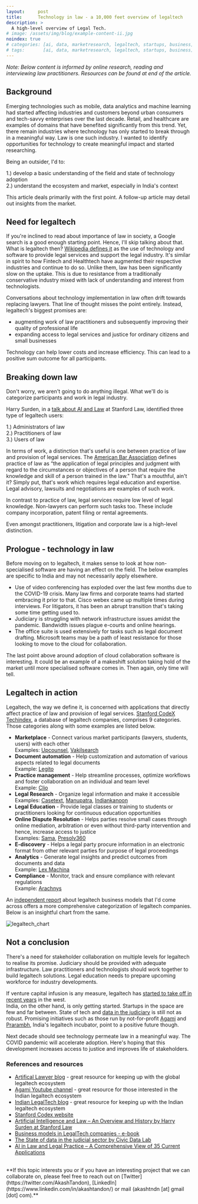 ```yaml
---
layout:     post
title:      Technology in law - a 10,000 feet overview of legaltech
description: >
  A high-level overview of Legal Tech.
# image: /assets/img/blog/example-content-ii.jpg
noindex: true
# categories: [ai, data, marketresearch, legaltech, startups, business]
# tags:       [ai, data, marketresearch, legaltech, startups, business]
---
```


*Note: Below content is informed by online research, reading and interviewing law practitioners. Resources can be found at end of the article.*

## Background

Emerging technologies such as mobile, data analytics and machine learning had started affecting industries and customers beyond urban consumers and tech-savvy enterprises over the last decade. Retail, and healthcare are examples of domains that have benefited significantly from this trend. Yet, there remain industries where technology has only started to break through in a meaningful way. Law is one such industry. I wanted to identify opportunities for technology to create meaningful impact and started researching.

Being an outsider, I'd to:

1.) develop a basic understanding of the field and state of technology adoption  
2.) understand the ecosystem and market, especially in India's context

This article deals primarily with the first point. A follow-up article may detail out insights from the market.

## Need for legaltech

If you're inclined to read about importance of law in society, a Google search is a good enough starting point. Hence, I'll skip talking about that.  
What is legaltech then? [Wikipedia defines it](https://en.wikipedia.org/wiki/Legal_technology) as the use of technology and software to provide legal services and support the legal industry. It's similar in spirit to how Fintech and Healthtech have augmented their respective industries and continue to do so. Unlike them, law has been significantly slow on the uptake. This is due to resistance from a traditionally conservative industry mixed with lack of understanding and interest from technologists.  

Conversations about technology implementation in law often drift towards replacing lawyers. That line of thought misses the point entirely. Instead, legaltech's biggest promises are:

- augmenting work of law practitioners and subsequently improving their quality of professional life
- expanding access to legal services and justice for ordinary citizens and small businesses

Technology can help lower costs and increase efficiency. This can lead to a positive sum outcome for all participants.

## Breaking down law

Don't worry, we aren't going to do anything illegal. What we'll do is categorize participants and work in legal industry.

Harry Surden, in a [talk about AI and Law](https://www.youtube.com/watch?v=BG6YR0xGMRA) at Stanford Law, identified three type of legaltech users:  

1.) Administrators of law  
2.) Practitioners of law  
3.) Users of law  

In terms of work, a distinction that's useful is one between practice of law and provision of legal services. The [American Bar Association](https://www.americanbar.org/) defines practice of law as “the application of legal principles and judgment with regard to the circumstances or objectives of a person that require the knowledge and skill of a person trained in the law." That's a mouthful, ain't it? Simply put, that's work which requires legal education and expertise. Legal advisory, lawsuits and negotiations are examples of such work.

In contrast to practice of law, legal services require low level of legal knowledge. Non-lawyers can perform such tasks too. These include company incorporation, patent filing or rental agreements.

Even amongst practitioners, litigation and corporate law is a high-level distinction.

## Prologue - technology in law

Before moving on to legaltech, it makes sense to look at how non-specialised software are having an effect on the field. The below examples are specific to India and may not necessarily apply elsewhere.

- Use of video conferencing has exploded over the last few months due to the COVID-19 crisis. Many law firms and corporate teams had started embracing it prior to that. Cisco webex came up multiple times during interviews. For litigators, it has been an abrupt transition that's taking some time getting used to.
- Judiciary is struggling with network infrastructure issues amidst the pandemic. Bandwidth issues plague e-courts and online hearings.
- The office suite is used extensively for tasks such as legal document drafting. Microsoft teams may be a path of least resistance for those looking to move to the cloud for collaboration.

The last point above around adoption of cloud collaboration software is interesting. It could be an example of a makeshift solution taking hold of the market until more specialised software comes in. Then again, only time will tell.

## Legaltech in action

Legaltech, the way we define it, is concerned with applications that directly affect practice of law and provision of legal services. [Stanford CodeX Techindex](http://techindex.law.stanford.edu/), a database of legaltech companies, comprises 9 categories. Those categories along with some examples are listed below.

- **Marketplace** - Connect various market participants (lawyers, students, users) with each other  
  Examples: [Upcounsel](https://www.upcounsel.com/), [Vakilsearch](https://vakilsearch.com/)
- **Document automation** - Help customization and automation of various aspects related to legal documents  
  Example: [Legito](https://www.legito.com/US/en/kb/automation)  
- **Practice management** - Help streamline processes, optimize workflows and foster collaboration on an individual and team level  
  Example: [Clio](https://www.clio.com/)
- **Legal Research** - Organize legal information and make it accessible  
  Examples: [Casetext](https://casetext.com/), [Manupatra](https://www.manupatrafast.com/), [Indiankanoon](https://indiankanoon.org/)
- **Legal Education** - Provide legal classes or training to students or practitioners looking for continuous education opportunities
- **Online Dispute Resolution** - Helps parties resolve small cases through online mediation, arbitration or even without third-party intervention and hence, increase access to justice  
  Examples: [Sama](https://www.sama.live/), [Presolv360](https://www.presolv360.com/)
- **E-discovery** - Helps a legal party procure information in an electronic format from other relevant parties for purpose of legal proceedings
- **Analytics** - Generate legal insights and predict outcomes from documents and data  
  Example: [Lex Machina](https://lexmachina.com/)
- **Compliance** - Monitor, track and ensure compliance with relevant regulations  
  Example: [Arachnys](https://www.arachnys.com/)

An [independent report](https://cije.up.pt/en/publications/e-books/business-models-in-legal-tech-companies/) about legaltech business models that I'd come across offers a more comprehensive categorization of legaltech companies. Below is an insightful chart from the same.

![legaltech_chart](/assets/legaltech_technology_chart.png)

## Not a conclusion

There's a need for stakeholder collaboration on multiple levels for legaltech to realise its promise. Judiciary should be provided with adequate infrastructure. Law practitioners and technologists should work together to build legaltech solutions. Legal education needs to prepare upcoming workforce for industry developments.

If venture capital infusion is any measure, legaltech has [started to take off in recent years](https://www.americanbar.org/groups/business_law/publications/committee_newsletters/legal_analytics/2019/201908/legaltech/) in the west.  
India, on the other hand, is only getting started. Startups in the space are few and far between. State of tech and [data in the judiciary](https://medium.com/civicdatalab/the-state-of-data-in-the-judicial-sector-9a178a143e) is still not as robust. Promising initiatives such as those run by not-for-profit [Agami](https://agami.in/) and [Prarambh](https://www.barandbench.com/news/cyril-amarchand-legal-tech-incubator-prarambh-announces-first-winners), India's legaltech incubator, point to a positive future though.

Next decade should see technology permeate law in a meaningful way. The COVID pandemic will accelerate adoption. Here's hoping that this development increases access to justice and improves life of stakeholders.

### References and resources

- [Artifical Lawyer blog](https://www.artificiallawyer.com/) - great resource for keeping up with the global legaltech ecosystem
- [Agami Youtube channel](https://www.youtube.com/channel/UCoKsHJtVFNhsVukjRPrpdQQ) - great resource for those interested in the Indian legaltech ecosystem
- [Indian LegalTech blog](https://www.indianlegaltech.com) - great resource for keeping up with the Indian legaltech ecosystem
- [Stanford Codex website](https://law.stanford.edu/codex-the-stanford-center-for-legal-informatics/)
- [Artificial Intelligence and Law – An Overview and History by Harry Surden at Stanford Law](https://www.youtube.com/watch?v=BG6YR0xGMRA)
- [Business models in LegalTech companies - e-book](https://cije.up.pt/en/publications/e-books/business-models-in-legal-tech-companies/)
- [The State of data in the judicial sector by Civic Data Lab](https://medium.com/civicdatalab/the-state-of-data-in-the-judicial-sector-9a178a143e)
- [AI in Law and Legal Practice – A Comprehensive View of 35 Current Applications](https://emerj.com/ai-sector-overviews/ai-in-law-legal-practice-current-applications/)

<br>
**If this topic interests you or if you have an interesting project that we can collaborate on, please feel free to reach out on [Twitter](https://twitter.com/AkashTandon), [LinkedIn](https://www.linkedin.com/in/akashtandon/) or mail (akashtndn [at] gmail [dot] com).**
